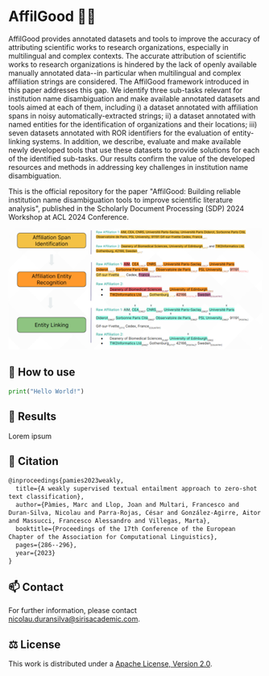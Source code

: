 # AffilGood 🕺🏿

AffilGood provides annotated datasets and tools to improve the accuracy of attributing scientific works to research organizations, especially in multilingual and complex contexts. The accurate attribution of scientific works to research organizations is hindered by the lack of openly available manually annotated data--in particular when multilingual and complex affiliation strings are considered. The AffilGood framework introduced in this paper addresses this gap. We identify three sub-tasks relevant for institution name disambiguation and make available annotated datasets and tools aimed at each of them, including i) a dataset annotated with affiliation spans in noisy automatically-extracted strings; ii) a dataset annotated with named entities for the identification of organizations and their locations; iii) seven datasets annotated with ROR identifiers for the evaluation of entity-linking systems. In addition, we describe, evaluate and make available newly developed tools that use these datasets to provide solutions for each of the identified sub-tasks. Our results confirm the value of the developed resources and methods in addressing key challenges in institution name disambiguation.

This is the official repository for the paper "AffilGood: Building reliable institution name disambiguation tools to improve scientific literature analysis", published in the Scholarly Document Processing (SDP) 2024 Workshop at ACL 2024 Conference.

![Figure 1](figure1.png)

## 📖 How to use
```python
print("Hello World!")
```

## 📝 Results
Lorem ipsum

## 📣 Citation
```
@inproceedings{pamies2023weakly,
  title={A weakly supervised textual entailment approach to zero-shot text classification},
  author={Pàmies, Marc and Llop, Joan and Multari, Francesco and Duran-Silva, Nicolau and Parra-Rojas, César and González-Agirre, Aitor and Massucci, Francesco Alessandro and Villegas, Marta},
  booktitle={Proceedings of the 17th Conference of the European Chapter of the Association for Computational Linguistics},
  pages={286--296},
  year={2023}
}
```

## 📫 Contact

For further information, please contact <nicolau.duransilva@sirisacademic.com>.

## ⚖️ License

This work is distributed under a [Apache License, Version 2.0](https://www.apache.org/licenses/LICENSE-2.0).
